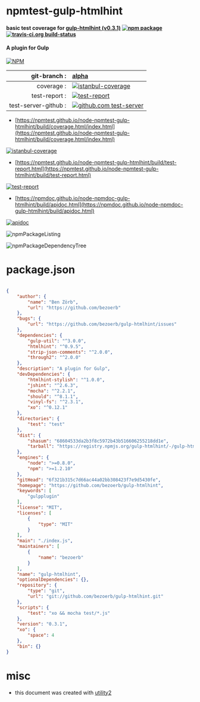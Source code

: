 # npmtest-gulp-htmlhint

#### basic test coverage for  [gulp-htmlhint (v0.3.1)](https://github.com/bezoerb/gulp-htmlhint)  [![npm package](https://img.shields.io/npm/v/npmtest-gulp-htmlhint.svg?style=flat-square)](https://www.npmjs.org/package/npmtest-gulp-htmlhint) [![travis-ci.org build-status](https://api.travis-ci.org/npmtest/node-npmtest-gulp-htmlhint.svg)](https://travis-ci.org/npmtest/node-npmtest-gulp-htmlhint)

#### A plugin for Gulp

[![NPM](https://nodei.co/npm/gulp-htmlhint.png?downloads=true&downloadRank=true&stars=true)](https://www.npmjs.com/package/gulp-htmlhint)

| git-branch : | [alpha](https://github.com/npmtest/node-npmtest-gulp-htmlhint/tree/alpha)|
|--:|:--|
| coverage : | [![istanbul-coverage](https://npmtest.github.io/node-npmtest-gulp-htmlhint/build/coverage.badge.svg)](https://npmtest.github.io/node-npmtest-gulp-htmlhint/build/coverage.html/index.html)|
| test-report : | [![test-report](https://npmtest.github.io/node-npmtest-gulp-htmlhint/build/test-report.badge.svg)](https://npmtest.github.io/node-npmtest-gulp-htmlhint/build/test-report.html)|
| test-server-github : | [![github.com test-server](https://npmtest.github.io/node-npmtest-gulp-htmlhint/GitHub-Mark-32px.png)](https://npmtest.github.io/node-npmtest-gulp-htmlhint/build/app/index.html) | | build-artifacts : | [![build-artifacts](https://npmtest.github.io/node-npmtest-gulp-htmlhint/glyphicons_144_folder_open.png)](https://github.com/npmtest/node-npmtest-gulp-htmlhint/tree/gh-pages/build)|

- [https://npmtest.github.io/node-npmtest-gulp-htmlhint/build/coverage.html/index.html](https://npmtest.github.io/node-npmtest-gulp-htmlhint/build/coverage.html/index.html)

[![istanbul-coverage](https://npmtest.github.io/node-npmtest-gulp-htmlhint/build/screenCapture.buildCi.browser.%252Ftmp%252Fbuild%252Fcoverage.lib.html.png)](https://npmtest.github.io/node-npmtest-gulp-htmlhint/build/coverage.html/index.html)

- [https://npmtest.github.io/node-npmtest-gulp-htmlhint/build/test-report.html](https://npmtest.github.io/node-npmtest-gulp-htmlhint/build/test-report.html)

[![test-report](https://npmtest.github.io/node-npmtest-gulp-htmlhint/build/screenCapture.buildCi.browser.%252Ftmp%252Fbuild%252Ftest-report.html.png)](https://npmtest.github.io/node-npmtest-gulp-htmlhint/build/test-report.html)

- [https://npmdoc.github.io/node-npmdoc-gulp-htmlhint/build/apidoc.html](https://npmdoc.github.io/node-npmdoc-gulp-htmlhint/build/apidoc.html)

[![apidoc](https://npmdoc.github.io/node-npmdoc-gulp-htmlhint/build/screenCapture.buildCi.browser.%252Ftmp%252Fbuild%252Fapidoc.html.png)](https://npmdoc.github.io/node-npmdoc-gulp-htmlhint/build/apidoc.html)

![npmPackageListing](https://npmtest.github.io/node-npmtest-gulp-htmlhint/build/screenCapture.npmPackageListing.svg)

![npmPackageDependencyTree](https://npmtest.github.io/node-npmtest-gulp-htmlhint/build/screenCapture.npmPackageDependencyTree.svg)



# package.json

```json

{
    "author": {
        "name": "Ben Zörb",
        "url": "https://github.com/bezoerb"
    },
    "bugs": {
        "url": "https://github.com/bezoerb/gulp-htmlhint/issues"
    },
    "dependencies": {
        "gulp-util": "^3.0.0",
        "htmlhint": "^0.9.5",
        "strip-json-comments": "^2.0.0",
        "through2": "^2.0.0"
    },
    "description": "A plugin for Gulp",
    "devDependencies": {
        "htmlhint-stylish": "^1.0.0",
        "jshint": "^2.6.3",
        "mocha": "^2.2.1",
        "should": "^8.1.1",
        "vinyl-fs": "^2.3.1",
        "xo": "^0.12.1"
    },
    "directories": {
        "test": "test"
    },
    "dist": {
        "shasum": "68604533da2b3f8c5972b43b516606255218dd1e",
        "tarball": "https://registry.npmjs.org/gulp-htmlhint/-/gulp-htmlhint-0.3.1.tgz"
    },
    "engines": {
        "node": ">=0.8.0",
        "npm": ">=1.2.10"
    },
    "gitHead": "6f321b315c7d66ac44a02bb308423f7e9d5430fe",
    "homepage": "https://github.com/bezoerb/gulp-htmlhint",
    "keywords": [
        "gulpplugin"
    ],
    "license": "MIT",
    "licenses": [
        {
            "type": "MIT"
        }
    ],
    "main": "./index.js",
    "maintainers": [
        {
            "name": "bezoerb"
        }
    ],
    "name": "gulp-htmlhint",
    "optionalDependencies": {},
    "repository": {
        "type": "git",
        "url": "git://github.com/bezoerb/gulp-htmlhint.git"
    },
    "scripts": {
        "test": "xo && mocha test/*.js"
    },
    "version": "0.3.1",
    "xo": {
        "space": 4
    },
    "bin": {}
}
```



# misc
- this document was created with [utility2](https://github.com/kaizhu256/node-utility2)

